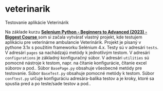 # veterinarik
Testovanie aplikácie Veterinárik

Na základe kurzu [**Selenium Python - Beginners to Advanced (2023) - Biggest Course** ](https://www.youtube.com/playlist?list=PLsjUcU8CQXGEe8D7ZVJnANklJEHeqjBul) som si začala vytvárať vlastný projekt, kde testujem aplikáciu pre veterinárne ambulancie Veterinárik.
Projekt je písaný v pythone 3.1x s použitím frameworku Selénium 4.x.
Testy sú v adresári `tests`.
V adresári `pages` sa nachádzajú metódy k jednotlivým testom.
V adresári `configurations` je základný konfiguračný súbor.
V adresári `utilities` sú pomocné nástroje k testom, napr. na čítanie konfigurácie, čítanie excel súborov a pod..
Súbor `BasePage.py` obsahuje všeobecné metódy pre testovanie.
Súbor `BaseTest.py` obsahuje pomocné metódy k testom.
Súbor `conftest.py` určuje konfiguráciu adresára-balíka testov a je kroky, ktoré sa spustia pred a po teste/sade testov a pod.. 